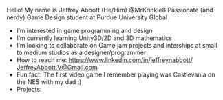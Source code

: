  Hello! My name is Jeffrey Abbott (He/Him) @MrKrinkle8
Passionate (and nerdy) Game Design student at Purdue University Global
  - I’m interested in game programming and design 
  - I’m currently learning Unity3D/2D and 3D mathematics
  - I’m looking to collaborate on Game jam projects and interships at small to medium studios as a designer/programmer
  - How to reach me:
      https://www.linkedin.com/in/jeffreynabbott/
      JeffreyAbbott.V@Gmail.com
  - Fun fact: The first video game I remember playing was Castlevania on the NES with my dad :)
  - Projects:

<!---
MrKrinkle8/MrKrinkle8 is a ✨ special ✨ repository because its `README.md` (this file) appears on your GitHub profile.
You can click the Preview link to take a look at your changes.
--->
